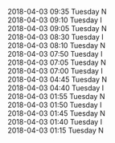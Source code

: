 2018-04-03 09:35 Tuesday  N  
2018-04-03 09:10 Tuesday  I  
2018-04-03 09:05 Tuesday  N  
2018-04-03 08:30 Tuesday  I  
2018-04-03 08:10 Tuesday  N  
2018-04-03 07:50 Tuesday  I  
2018-04-03 07:05 Tuesday  N  
2018-04-03 07:00 Tuesday  I  
2018-04-03 04:45 Tuesday  N  
2018-04-03 04:40 Tuesday  I  
2018-04-03 01:55 Tuesday  N  
2018-04-03 01:50 Tuesday  I  
2018-04-03 01:45 Tuesday  N  
2018-04-03 01:40 Tuesday  I  
2018-04-03 01:15 Tuesday  N  
